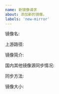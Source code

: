 ```yaml
---
name: 新镜像请求
about: 添加新的镜像。
labels: 'new-mirror'
---
```


镜像名:

上游路径:

镜像简介:

<!-- 以下内容选填。这些内容可以帮助我们更好决定是否接收。 -->
国内其他镜像源同步情况:

同步方法:

镜像大小:

<!-- 
  与此同时，您也可以帮助我们完善镜像站生态。您可以根据自己使用镜像的情况，
  将用户配置使用镜像的方法添加到 https://github.com/sjtug/portal/tree/master/content/post/mirror-help
  将测试镜像是否工作的脚本添加到 https://github.com/sjtug/mirror-test-scripts
  如果有现成的镜像脚本，可以添加到 https://github.com/sjtug/mirror-docker/tree/v2/lug/worker-script
-->
